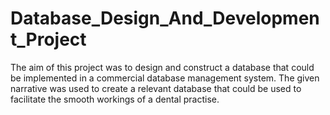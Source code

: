 # Database_Design_And_Development_Project
The aim of this project was to design and construct a database that could be implemented in a commercial database management system. The given narrative was used to create a relevant database that could be used to facilitate the smooth workings of a dental practise. 
